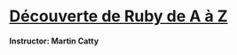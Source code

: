 # [Découverte de Ruby de A à Z](https://www.udemy.com/course/apprendre-ruby)

**Instructor: Martin Catty**